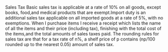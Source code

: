Sales Tax
Basic sales tax is applicable at a rate of 10% on all goods, except books, food,and medical products that are exempt.Import duty
is an additional sales tax applicable on all imported goods at a rate of 5%, with no exemptions.
  When I purchase items I receive a receipt which lists the name of all the items and their price (including tax), finishing 
with the total cost of the items,and the total amounts of sales taxes paid.  The rounding rules for sales tax are that for a 
tax rate of n%, a shelf price of p contains (np/100 rounded up to the nearest 0.05) amount of sales tax.

